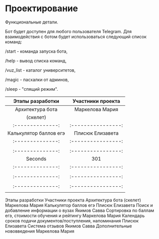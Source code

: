 # Проектирование

Функциональные детали. 

Бот будет доступен для любого пользователя Telegram. Для взаимодействия с ботом будет использоваться следующий список команд:

/start - команда запуска бота, 

/help - вывод списка команд,

/vuz_list - каталог университетов,

/magic - пасхалки от админов,

/sleep - "спящий режим".

 
|    Этапы разработки    |   Участники проекта    |
| :--------------------: | :--------------------: |
|       Архитектура бота | Маркелова Мария |
| (скелет) |  |
| :--------------: | :----------------: |
| Калькулятор баллов егэ | Плисюк Елизавета |
| :--------------: | :----------------: |
|  |  |
| :--------------: | :----------------: |
| Seconds | 301 |
| :--------------: | :----------------: |
|  |  |
| :--------------: | :----------------: |
|  |  |
| :--------------: | :----------------: |
|  |  |

Этапы разработки
Участники проекта
Архитектура бота (скелет)
Маркелова Мария
Калькулятор баллов егэ
Плисюк Елизавета
Поиск и добавление информации о вузах
Якимов Савва
Сортировка по баллам егэ, стоимости обучения и рейтингу
Маркелова Мария
Календарь сроков подачи документов/поступления, напоминания
Плисюк Елизавета
Система отзывов
Якимов Савва
Дополнительные нововведения
Маркелова Мария

